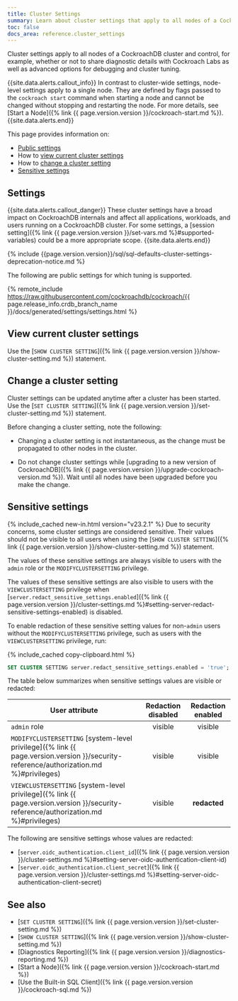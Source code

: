 ```yaml
---
title: Cluster Settings
summary: Learn about cluster settings that apply to all nodes of a CockroachDB cluster.
toc: false
docs_area: reference.cluster_settings
---
```


Cluster settings apply to all nodes of a CockroachDB cluster and control, for example, whether or not to share diagnostic details with Cockroach Labs as well as advanced options for debugging and cluster tuning.

{{site.data.alerts.callout_info}}
In contrast to cluster-wide settings, node-level settings apply to a single node. They are defined by flags passed to the `cockroach start` command when starting a node and cannot be changed without stopping and restarting the node. For more details, see [Start a Node]({% link {{ page.version.version }}/cockroach-start.md %}).
{{site.data.alerts.end}}

This page provides information on:

- [Public settings](#settings)
- How to [view current cluster settings](#view-current-cluster-settings)
- How to [change a cluster setting](#change-a-cluster-setting)
- [Sensitive settings](#sensitive-settings)

## Settings

{{site.data.alerts.callout_danger}}
These cluster settings have a broad impact on CockroachDB internals and affect all applications, workloads, and users running on a CockroachDB cluster. For some settings, a [session setting]({% link {{ page.version.version }}/set-vars.md %}#supported-variables) could be a more appropriate scope.
{{site.data.alerts.end}}

{% include {{page.version.version}}/sql/sql-defaults-cluster-settings-deprecation-notice.md %}

The following are public settings for which tuning is supported.

{% remote_include https://raw.githubusercontent.com/cockroachdb/cockroach/{{ page.release_info.crdb_branch_name }}/docs/generated/settings/settings.html %}

## View current cluster settings

Use the [`SHOW CLUSTER SETTING`]({% link {{ page.version.version }}/show-cluster-setting.md %}) statement.

## Change a cluster setting

Cluster settings can be updated anytime after a cluster has been started. Use the [`SET CLUSTER SETTING`]({% link {{ page.version.version }}/set-cluster-setting.md %}) statement.

Before changing a cluster setting, note the following:

- 	Changing a cluster setting is not instantaneous, as the change must be propagated to other nodes in the cluster.

- 	Do not change cluster settings while [upgrading to a new version of CockroachDB]({% link {{ page.version.version }}/upgrade-cockroach-version.md %}). Wait until all nodes have been upgraded before you make the change.

## Sensitive settings

{% include_cached new-in.html version="v23.2.1" %} Due to security concerns, some cluster settings are considered sensitive. Their values should not be visible to all users when using the [`SHOW CLUSTER SETTING`]({% link {{ page.version.version }}/show-cluster-setting.md %}) statement.

The values of these sensitive settings are always visible to users with the `admin` role or the `MODIFYCLUSTERSETTING` privilege.

The values of these sensitive settings are also visible to users with the `VIEWCLUSTERSETTING` privilege when [`server.redact_sensitive_settings.enabled`]({% link {{ page.version.version }}/cluster-settings.md %}#setting-server-redact-sensitive-settings-enabled) is disabled.

To enable redaction of these sensitive setting values for non-`admin` users without the `MODIFYCLUSTERSETTING` privilege, such as users with the `VIEWCLUSTERSETTING` privilege, run:

{% include_cached copy-clipboard.html %}
~~~ sql
SET CLUSTER SETTING server.redact_sensitive_settings.enabled = 'true';
~~~

The table below summarizes when sensitive settings values are visible or redacted:

| User attribute | Redaction disabled | Redaction enabled |
|----------------|:------------------:|:-----------------:|
|`admin` role | visible | visible
|`MODIFYCLUSTERSETTING` [system-level privilege]({% link {{ page.version.version }}/security-reference/authorization.md %}#privileges) | visible | visible
|`VIEWCLUSTERSETTING` [system-level privilege]({% link {{ page.version.version }}/security-reference/authorization.md %}#privileges) | visible | **redacted**

The following are sensitive settings whose values are redacted:

- [`server.oidc_authentication.client_id`]({% link {{ page.version.version }}/cluster-settings.md %}#setting-server-oidc-authentication-client-id)
- [`server.oidc_authentication.client_secret`]({% link {{ page.version.version }}/cluster-settings.md %}#setting-server-oidc-authentication-client-secret)

## See also

- [`SET CLUSTER SETTING`]({% link {{ page.version.version }}/set-cluster-setting.md %})
- [`SHOW CLUSTER SETTING`]({% link {{ page.version.version }}/show-cluster-setting.md %})
- [Diagnostics Reporting]({% link {{ page.version.version }}/diagnostics-reporting.md %})
- [Start a Node]({% link {{ page.version.version }}/cockroach-start.md %})
- [Use the Built-in SQL Client]({% link {{ page.version.version }}/cockroach-sql.md %})
